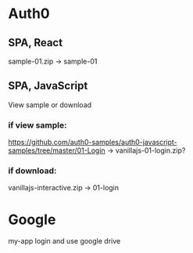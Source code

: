 # Auth0
## SPA, React
sample-01.zip -> sample-01

## SPA, JavaScript
View sample or download

### if view sample: 
https://github.com/auth0-samples/auth0-javascript-samples/tree/master/01-Login -> vanillajs-01-login.zip?

### if download: 
vanillajs-interactive.zip -> 01-login

# Google
my-app login and use google drive
